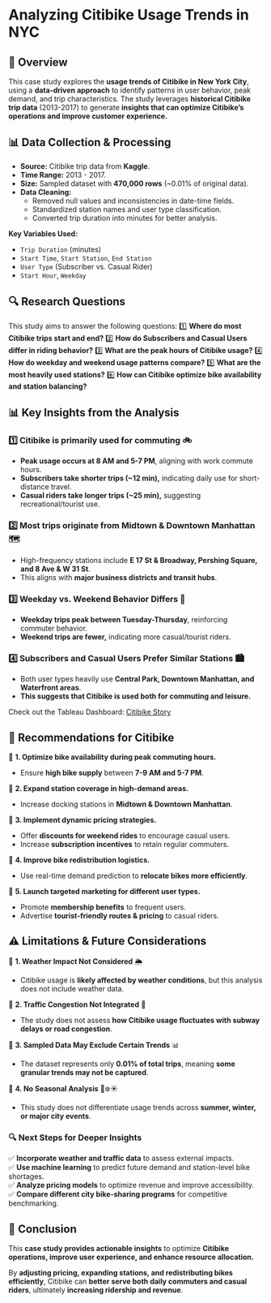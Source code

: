 # **Analyzing Citibike Usage Trends in NYC**

## **📌 Overview**
This case study explores the **usage trends of Citibike in New York City**, using a **data-driven approach** to identify patterns in user behavior, peak demand, and trip characteristics. The study leverages **historical Citibike trip data** (2013-2017) to generate **insights that can optimize Citibike’s operations and improve customer experience.**


## **📊 Data Collection & Processing**
- **Source:** Citibike trip data from **Kaggle**.
- **Time Range:** 2013 - 2017.
- **Size:** Sampled dataset with **470,000 rows** (~0.01% of original data).
- **Data Cleaning:**
  - Removed null values and inconsistencies in date-time fields.
  - Standardized station names and user type classification.
  - Converted trip duration into minutes for better analysis.

**Key Variables Used:**
- `Trip Duration` (minutes)
- `Start Time`, `Start Station`, `End Station`
- `User Type` (Subscriber vs. Casual Rider)
- `Start Hour`, `Weekday`



## **🔍 Research Questions**
This study aims to answer the following questions:
1️⃣ **Where do most Citibike trips start and end?**
2️⃣ **How do Subscribers and Casual Users differ in riding behavior?**
3️⃣ **What are the peak hours of Citibike usage?**
4️⃣ **How do weekday and weekend usage patterns compare?**
5️⃣ **What are the most heavily used stations?**
6️⃣ **How can Citibike optimize bike availability and station balancing?**



## **📊 Key Insights from the Analysis**
### **1️⃣ Citibike is primarily used for commuting** 🚲
- **Peak usage occurs at 8 AM and 5-7 PM**, aligning with work commute hours.
- **Subscribers take shorter trips (~12 min),** indicating daily use for short-distance travel.
- **Casual riders take longer trips (~25 min),** suggesting recreational/tourist use.

### **2️⃣ Most trips originate from Midtown & Downtown Manhattan** 🗺️
- High-frequency stations include **E 17 St & Broadway, Pershing Square, and 8 Ave & W 31 St**.
- This aligns with **major business districts and transit hubs**.

### **3️⃣ Weekday vs. Weekend Behavior Differs** 📆
- **Weekday trips peak between Tuesday-Thursday**, reinforcing commuter behavior.
- **Weekend trips are fewer,** indicating more casual/tourist riders.

### **4️⃣ Subscribers and Casual Users Prefer Similar Stations** 🏙️
- Both user types heavily use **Central Park, Downtown Manhattan, and Waterfront areas**.
- **This suggests that Citibike is used both for commuting and leisure.**

Check out the Tableau Dashboard: [Citibike Story](https://public.tableau.com/app/profile/abdelrahman.moustafa7565/viz/CitiBikeWorkbook_17390447645370/Story1)

## **📢 Recommendations for Citibike**
📌 **1. Optimize bike availability during peak commuting hours.**
   - Ensure **high bike supply** between **7-9 AM and 5-7 PM**.

📌 **2. Expand station coverage in high-demand areas.**
   - Increase docking stations in **Midtown & Downtown Manhattan**.

📌 **3. Implement dynamic pricing strategies.**
   - Offer **discounts for weekend rides** to encourage casual users.
   - Increase **subscription incentives** to retain regular commuters.

📌 **4. Improve bike redistribution logistics.**
   - Use real-time demand prediction to **relocate bikes more efficiently**.

📌 **5. Launch targeted marketing for different user types.**
   - Promote **membership benefits** to frequent users.
   - Advertise **tourist-friendly routes & pricing** to casual riders.


## **⚠️ Limitations & Future Considerations**
📌 **1. Weather Impact Not Considered** 🌦️
- Citibike usage is **likely affected by weather conditions**, but this analysis does not include weather data.

📌 **2. Traffic Congestion Not Integrated** 🚦
- The study does not assess **how Citibike usage fluctuates with subway delays or road congestion**.

📌 **3. Sampled Data May Exclude Certain Trends** 📊
- The dataset represents only **0.01% of total trips**, meaning **some granular trends may not be captured**.

📌 **4. No Seasonal Analysis** 🍂❄️☀️
- This study does not differentiate usage trends across **summer, winter, or major city events**.

### **🔍 Next Steps for Deeper Insights**
✅ **Incorporate weather and traffic data** to assess external impacts.  
✅ **Use machine learning** to predict future demand and station-level bike shortages.  
✅ **Analyze pricing models** to optimize revenue and improve accessibility.  
✅ **Compare different city bike-sharing programs** for competitive benchmarking.  



## **🎯 Conclusion**
This **case study provides actionable insights** to optimize **Citibike operations, improve user experience, and enhance resource allocation.** 

By **adjusting pricing, expanding stations, and redistributing bikes efficiently**, Citibike can **better serve both daily commuters and casual riders**, ultimately **increasing ridership and revenue**. 







